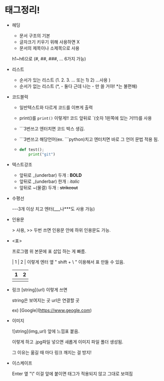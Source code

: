 # 태그정리!

- 헤딩

  - 문서 구조의 기본
  - 글자크기 키우기 위해 사용하면 X
  - 문서의 제목이나 소제목으로 사용

  h1~h6으로 (#, ##, ###, ... 6가지 가능)

- 리스트

  - 순서가 있는 리스트 (1. 2. 3. ... 또는 1)  2) ...사용 )
  - 순서가 없는 리스트 (*, - 둘다 근데 나는 - 만 쓸 거야! *는 불편해)

- 코드블럭

  - 일반텍스트와 다르게 코드를 이쁘게 출력

  - print()를  `print()` 이렇게!! 코드 앞뒤로 \`(숫자 1왼쪽에 있는 거!!!)를 사용 

  - \```3번쓰고 엔터치면 코드 박스 생김.

  - \```3번쓰고 해당언어(ex. \```python)치고 엔터치면 바로 그 언어 문법 적용 됨.

  - ```python
    def test();
        print("git")
    ```

- 텍스트강조

  - 앞뒤로 \_(underbar) 두개 : __BOLD__
  - 앞뒤로 \_(underbar) 한개 : _italic_ 
  - 앞뒤로 \~(물결) 두개 : ~~strikeout~~

- 수평선

  \---3개 이상 치고 엔터(\___나\***도 사용 가능)

- 인용문

  \> 사용, \>> 두번 쓰면 인용문 안에 하위 인용문도 가능.

- <표>

  프로그램 위 본문에 표 삽입 하는 게 빠름.

  \| 1 \| 2 \| 이렇게 엔터 옆 " shift + \ " 이용해서 표 만들 수 있음.

  | 1    | 2    |
  | ---- | ---- |
  |      |      |

- 링크
  \[string](url) 이렇게 쓰면

  string은 보여지는 곳 url은 연결할 곳

  ex) \[Google](https://www.geogle.com)

- 이미지

  !\[string](img_url) 앞에 느낌표 붙음.

  이렇게 하고 .jpg파일 넣으면 새롭게 이미지 파일 폴더 생성됨.

  그 이유는 옮길 때 마다 링크 깨지는 걸 방지!

- 이스케이프

  Enter 옆 "\\" 이걸 앞에 붙이면 태그가 적용되지 않고 그대로 보여짐